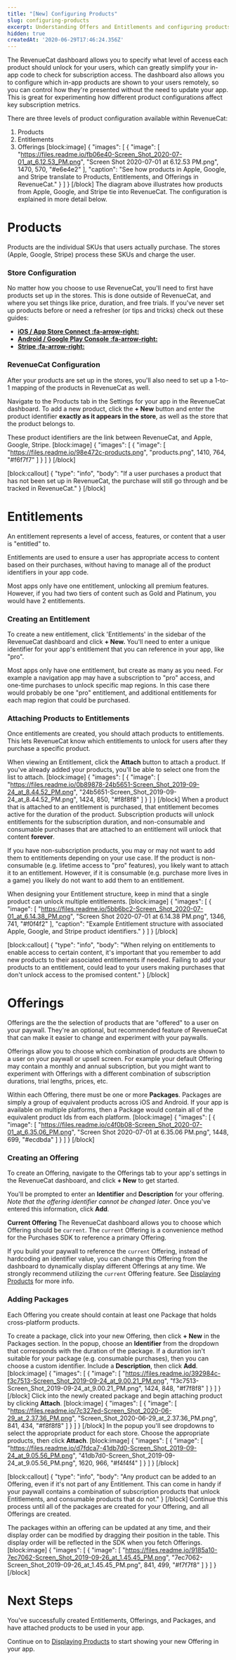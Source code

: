 ```yaml
---
title: "[New] Configuring Products"
slug: configuring-products
excerpt: Understanding Offers and Entitlements and configuring products with RevenueCat
hidden: true
createdAt: '2020-06-29T17:46:24.356Z'
---
```

The RevenueCat dashboard allows you to specify what level of access each product should unlock for your users, which can greatly simplify your in-app code to check for subscription access. The dashboard also allows you to configure which in-app products are shown to your users remotely, so you can control how they're presented without the need to update your app. This is great for experimenting how different product configurations affect key subscription metrics.

There are three levels of product configuration available within RevenueCat:
  1.  Products
  2. Entitlements
  3. Offerings
[block:image]
{
  "images": [
    {
      "image": [
        "https://files.readme.io/fb06e40-Screen_Shot_2020-07-01_at_6.12.53_PM.png",
        "Screen Shot 2020-07-01 at 6.12.53 PM.png",
        1470,
        570,
        "#e6e4e2"
      ],
      "caption": "See how products in Apple, Google, and Stripe translate to Products, Entitlements, and Offerings in RevenueCat."
    }
  ]
}
[/block]
The diagram above illustrates how products from Apple, Google, and Stripe tie into RevenueCat. The configuration is explained in more detail below.

# Products
Products are the individual SKUs that users actually purchase. The stores (Apple, Google, Stripe) process these SKUs and charge the user.

### Store Configuration
No matter how you choose to use RevenueCat, you'll need to first have products set up in the stores. This is done outside of RevenueCat, and where you set things like price, duration, and free trials. If you've never set up products before or need a refresher (or tips and tricks) check out these guides:

- **[iOS / App Store Connect :fa-arrow-right:](doc:ios-products)**
- **[Android / Google Play Console :fa-arrow-right:](doc:android-products)**
- **[Stripe :fa-arrow-right:](doc:stripe-products)**

### RevenueCat Configuration
After your products are set up in the stores, you'll also need to set up a 1-to-1 mapping of the products in RevenueCat as well.

Navigate to the Products tab in the Settings for your app in the RevenueCat dashboard. To add a new product, click the **+ New** button and enter the product identifier **exactly as it appears in the store**, as well as the store that the product belongs to.

These product identifiers are the link between RevenueCat, and Apple, Google, Stripe.
[block:image]
{
  "images": [
    {
      "image": [
        "https://files.readme.io/98e472c-products.png",
        "products.png",
        1410,
        764,
        "#f6f7f7"
      ]
    }
  ]
}
[/block]

[block:callout]
{
  "type": "info",
  "body": "If a user purchases a product that has not been set up in RevenueCat, the purchase will still go through and be tracked in RevenueCat."
}
[/block]
# Entitlements
An entitlement represents a level of access, features, or content that a user is "entitled" to.

Entitlements are used to ensure a user has appropriate access to content based on their purchases, without having to manage all of the product identifiers in your app code. 

Most apps only have one entitlement, unlocking all premium features. However, if you had two tiers of content such as Gold and Platinum, you would have 2 entitlements.

### Creating an Entitlement

To create a new entitlement, click 'Entitlements' in the sidebar of the RevenueCat dashboard and click **+ New.** You'll need to enter a unique identifier for your app's entitlement that you can reference in your app, like "pro". 

Most apps only have one entitlement, but create as many as you need. For example a navigation app may have a subscription to "pro" access, and one-time purchases to unlock specific map regions. In this case there would probably be one "pro" entitlement, and additional entitlements for each map region that could be purchased.

### Attaching Products to Entitlements
Once entitlements are created, you should attach products to entitlements. This lets RevenueCat know which entitlements to unlock for users after they purchase a specific product.

When viewing an Entitlement, click the **Attach** button to attach a product. If you've already added your products, you'll be able to select one from the list to attach.
[block:image]
{
  "images": [
    {
      "image": [
        "https://files.readme.io/0b89878-24b5651-Screen_Shot_2019-09-24_at_8.44.52_PM.png",
        "24b5651-Screen_Shot_2019-09-24_at_8.44.52_PM.png",
        1424,
        850,
        "#f8f8f8"
      ]
    }
  ]
}
[/block]
When a product that is attached to an entitlement is purchased, that entitlement becomes active for the duration of the product. Subscription products will unlock entitlements for the subscription duration, and non-consumable and consumable purchases that are attached to an entitlement will unlock that content **forever**.

If you have non-subscription products, you may or may not want to add them to entitlements depending on your use case. If the product is non-consumable (e.g. lifetime access to "pro" features), you likely want to attach it to an entitlement. However, if it is consumable (e.g. purchase more lives in a game) you likely do not want to add them to an entitlement. 

When designing your Entitlement structure, keep in mind that a single product can unlock multiple entitlements. 
[block:image]
{
  "images": [
    {
      "image": [
        "https://files.readme.io/5bb6bc2-Screen_Shot_2020-07-01_at_6.14.38_PM.png",
        "Screen Shot 2020-07-01 at 6.14.38 PM.png",
        1346,
        741,
        "#f0f4f2"
      ],
      "caption": "Example Entitlement structure with associated Apple, Google, and Stripe product identifiers."
    }
  ]
}
[/block]

[block:callout]
{
  "type": "info",
  "body": "When relying on entitlements to enable access to certain content, it's important that you remember to add new products to their associated entitlements if needed. Failing to add your products to an entitlement, could lead to your users making purchases that don't unlock access to the promised content."
}
[/block]
# Offerings

Offerings are the the selection of products that are "offered" to a user on your paywall. They're an optional, but recommended feature of RevenueCat that can make it easier to change and experiment with your paywalls.

Offerings allow you to choose which combination of products are shown to a user on your paywall or upsell screen. For example your default Offering may contain a monthly and annual subscription, but you might want to experiment with Offerings with a different combination of subscription durations, trial lengths, prices, etc.

Within each Offering, there must be one or more **Packages**. Packages are simply a group of equivalent products across iOS and Android. If your app is available on multiple platforms, then a Package would contain all of the equivalent product Ids from each platform. 
[block:image]
{
  "images": [
    {
      "image": [
        "https://files.readme.io/c4f0b08-Screen_Shot_2020-07-01_at_6.35.06_PM.png",
        "Screen Shot 2020-07-01 at 6.35.06 PM.png",
        1448,
        699,
        "#ecdbda"
      ]
    }
  ]
}
[/block]
### Creating an Offering

To create an Offering, navigate to the Offerings tab to your app's settings in the RevenueCat dashboard, and click **+ New** to get started.

You'll be prompted to enter an **Identifier** and **Description** for your offering. *Note that the offering identifier cannot be changed later*. Once you've entered this information, click **Add**.

**Current Offering**
The RevenueCat dashboard allows you to choose which Offering should be `current`. The `current` Offering is a convenience method for the Purchases SDK to reference a primary Offering. 

If you build your paywall to reference the `current` Offering, instead of hardcoding an identifier value, you can change this Offering from the dashboard to dynamically display different Offerings at any time. We strongly recommend utilizing the `current` Offering feature. See [Displaying Products](doc:displaying-products) for more info.

### Adding Packages
Each Offering you create should contain at least one Package that holds cross-platform products. 

To create a package, click into your new Offering, then click **+ New** in the Packages section. In the popup, choose an **Identifier** from the dropdown that corresponds with the duration of the package. If a duration isn't suitable for your package (e.g. consumable purchases), then you can choose a custom identifier. Include a **Description**, then click **Add**. 
[block:image]
{
  "images": [
    {
      "image": [
        "https://files.readme.io/392984c-f3c7513-Screen_Shot_2019-09-24_at_9.00.21_PM.png",
        "f3c7513-Screen_Shot_2019-09-24_at_9.00.21_PM.png",
        1424,
        848,
        "#f7f8f8"
      ]
    }
  ]
}
[/block]
Click into the newly created package and begin attaching product by clicking **Attach**.
[block:image]
{
  "images": [
    {
      "image": [
        "https://files.readme.io/7c327ed-Screen_Shot_2020-06-29_at_2.37.36_PM.png",
        "Screen_Shot_2020-06-29_at_2.37.36_PM.png",
        841,
        434,
        "#f8f8f8"
      ]
    }
  ]
}
[/block]
In the popup you'll see dropdowns to select the appropriate product for each store. Choose the appropriate products, then click **Attach**.
[block:image]
{
  "images": [
    {
      "image": [
        "https://files.readme.io/d7fdca7-41db7d0-Screen_Shot_2019-09-24_at_9.05.56_PM.png",
        "41db7d0-Screen_Shot_2019-09-24_at_9.05.56_PM.png",
        1620,
        966,
        "#f4f4f4"
      ]
    }
  ]
}
[/block]

[block:callout]
{
  "type": "info",
  "body": "Any product can be added to an Offering, even if it's not part of any Entitlement. This can come in handy if your paywall contains a combination of subscription products that unlock Entitlements, and consumable products that do not."
}
[/block]
Continue this process until all of the packages are created for your Offering, and all Offerings are created.

The packages within an offering can be updated at any time, and their display order can be modified by dragging their position in the table. This display order will be reflected in the SDK when you fetch Offerings.
[block:image]
{
  "images": [
    {
      "image": [
        "https://files.readme.io/9185a10-7ec7062-Screen_Shot_2019-09-26_at_1.45.45_PM.png",
        "7ec7062-Screen_Shot_2019-09-26_at_1.45.45_PM.png",
        841,
        499,
        "#f7f7f8"
      ]
    }
  ]
}
[/block]
# Next Steps
You've successfully created Entitlements, Offerings, and Packages, and have attached products to be used in your app. 

Continue on to [Displaying Products](doc:displaying-products) to start showing your new Offering in your app.